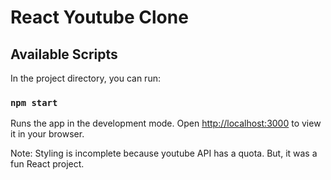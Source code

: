 # React Youtube Clone

## Available Scripts

In the project directory, you can run:

### `npm start`

Runs the app in the development mode.
Open [http://localhost:3000](http://localhost:3000) to view it in your browser.


Note:  Styling is incomplete because youtube API has a quota. But, it was a fun React project.
